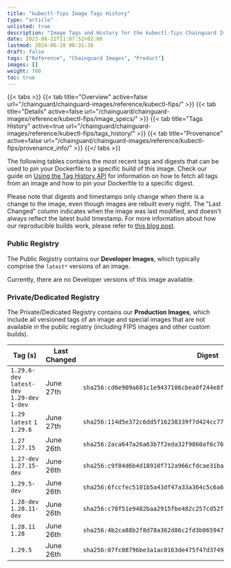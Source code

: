 ```yaml
---
title: "kubectl-fips Image Tags History"
type: "article"
unlisted: true
description: "Image Tags and History for the kubectl-fips Chainguard Image"
date: 2023-06-22T11:07:52+02:00
lastmod: 2024-06-28 00:31:38
draft: false
tags: ["Reference", "Chainguard Images", "Product"]
images: []
weight: 700
toc: true
---
```


{{< tabs >}}
{{< tab title="Overview" active=false url="/chainguard/chainguard-images/reference/kubectl-fips/" >}}
{{< tab title="Details" active=false url="/chainguard/chainguard-images/reference/kubectl-fips/image_specs/" >}}
{{< tab title="Tags History" active=true url="/chainguard/chainguard-images/reference/kubectl-fips/tags_history/" >}}
{{< tab title="Provenance" active=false url="/chainguard/chainguard-images/reference/kubectl-fips/provenance_info/" >}}
{{</ tabs >}}

The following tables contains the most recent tags and digests that can be used to pin your Dockerfile to a specific build of this image. Check our guide on [Using the Tag History API](/chainguard/chainguard-images/using-the-tag-history-api/) for information on how to fetch all tags from an image and how to pin your Dockerfile to a specific digest.

Please note that digests and timestamps only change when there is a change to the image, even though images are rebuilt every night. The "Last Changed" column indicates when the image was last modified, and doesn't always reflect the latest build timestamp. For more information about how our reproducible builds work, please refer to [this blog post](https://www.chainguard.dev/unchained/reproducing-chainguards-reproducible-image-builds).

### Public Registry
The Public Registry contains our **Developer Images**, which typically comprise the `latest*` versions of an image.

Currently, there are no Developer versions of this image available.

### Private/Dedicated Registry
The Private/Dedicated Registry contains our **Production Images**, which include all versioned tags of an image and special images that are not available in the public registry (including FIPS images and other custom builds).

| Tag (s)                                       | Last Changed | Digest                                                                    |
|-----------------------------------------------|--------------|---------------------------------------------------------------------------|
|  `1.29.6-dev` `latest-dev` `1.29-dev` `1-dev` | June 27th    | `sha256:cd6e909a681c1e9437106cbea0f244e8fbbdb70143db1553c51f740fe64d2137` |
|  `1.29` `latest` `1` `1.29.6`                 | June 27th    | `sha256:114d5e372c6dd5f16238339f7d424cc770c7d7b6c47af4ffeac944b24a27853d` |
|  `1.27` `1.27.15`                             | June 26th    | `sha256:2aca647a26a63b7f2eda32f9860af6c76293f57a31088e370e43a2c6db04a10b` |
|  `1.27-dev` `1.27.15-dev`                     | June 26th    | `sha256:c9f84d6b4d18910f712a966cfdcae31ba022cd34336eb965196345c804f5fe14` |
|  `1.29.5-dev`                                 | June 26th    | `sha256:6fccfec5101b5a43df47a33a364c5c6a6cc05cfd31fa2065cab69a6a9b3b11b8` |
|  `1.28-dev` `1.28.11-dev`                     | June 26th    | `sha256:c78f51e9482baa2915fbe482c257cd52fcca0d7c04be462b4e8eb9faee978e65` |
|  `1.28.11` `1.28`                             | June 26th    | `sha256:4b2ca88b2f8d78a362d86c2fd3b0659479c40236f7058ecf13212212c3429b1c` |
|  `1.29.5`                                     | June 26th    | `sha256:07fc08796be3a1ac0163de475f47d37490617d36ba1d24e2565a46ebce17045e` |

